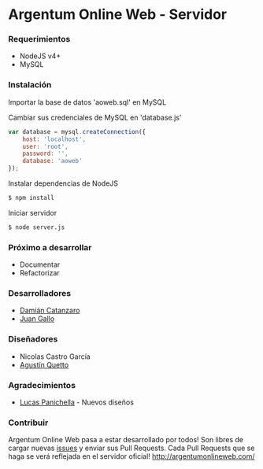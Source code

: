 # Argentum Online Web - Servidor

### Requerimientos
* NodeJS v4+
* MySQL

### Instalación

Importar la base de datos 'aoweb.sql' en MySQL

Cambiar sus credenciales de MySQL en 'database.js'

```js
var database = mysql.createConnection({
    host: 'localhost',
    user: 'root',
    password: '',
    database: 'aoweb'
});
```

Instalar dependencias de NodeJS
```sh
$ npm install
```

Iniciar servidor
```sh
$ node server.js
```

### Próximo a desarrollar
* Documentar
* Refactorizar

### Desarrolladores
* [Damián Catanzaro](https://ar.linkedin.com/in/damiancatanzaro)
* [Juan Gallo](https://ar.linkedin.com/in/juangallo)

### Diseñadores
* Nicolas Castro García
* [Agustín Quetto](https://ar.linkedin.com/in/agustín-ramiro-quetto-garay-lima-87136410b)

### Agradecimientos
* [Lucas Panichella](https://ar.linkedin.com/in/lucas-panichella-bb121252) - Nuevos diseños

### Contribuir
Argentum Online Web pasa a estar desarrollado por todos!
Son libres de cargar nuevas [issues](https://github.com/dcatanzaro/argentumonlineweb-servidor/issues) y enviar sus Pull Requests.
Cada Pull Requests que se haga se verá reflejada en el servidor oficial! http://argentumonlineweb.com/